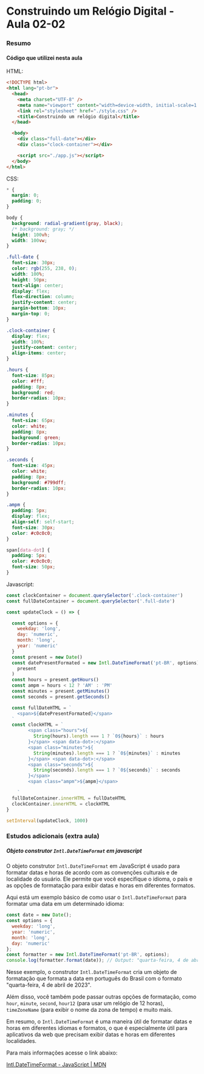<!--
Antes de publicar a issue, lembre-se de clicar na aba "Preview", para visualizar se a formatação está correta =)
-->

<!-- Escreva/insira as imagens após essa linha -->

# Construindo um Relógio Digital - Aula 02-02

### Resumo

#### Código que utilizei nesta aula

HTML:

```html
<!DOCTYPE html>
<html lang="pt-br">
  <head>
    <meta charset="UTF-8" />
    <meta name="viewport" content="width=device-width, initial-scale=1.0" />
    <link rel="stylesheet" href="./style.css" />
    <title>Construindo um relógio digital</title>
  </head>

  <body>
    <div class="full-date"></div>
    <div class="clock-container"></div>

    <script src="./app.js"></script>
  </body>
</html>
```

CSS:

```css
* {
  margin: 0;
  padding: 0;
}

body {
  background: radial-gradient(gray, black);
  /* background: gray; */
  height: 100vh;
  width: 100vw;
}

.full-date {
  font-size: 30px;
  color: rgb(255, 238, 0);
  width: 100%;
  height: 50px;
  text-align: center;
  display: flex;
  flex-direction: column;
  justify-content: center;
  margin-bottom: 10px;
  margin-top: 0;
}

.clock-container {
  display: flex;
  width: 100%;
  justify-content: center;
  align-items: center;
}

.hours {
  font-size: 85px;
  color: #fff;
  padding: 8px;
  background: red;
  border-radius: 10px;
}

.minutes {
  font-size: 65px;
  color: white;
  padding: 8px;
  background: green;
  border-radius: 10px;
}

.seconds {
  font-size: 45px;
  color: white;
  padding: 8px;
  background: #799dff;
  border-radius: 10px;
}

.ampm {
  padding: 5px;
  display: flex;
  align-self: self-start;
  font-size: 30px;
  color: #c0c0c0;
}

span[data-dot] {
  padding: 5px;
  color: #c0c0c0;
  font-size: 50px;
}
```

Javascript:

```javascript
const clockContainer = document.querySelector('.clock-container')
const fullDateContainer = document.querySelector('.full-date')

const updateClock = () => {

  const options = {
    weekday: 'long',
    day: 'numeric',
    month: 'long',
    year: 'numeric'
  }
  const present = new Date()
  const datePresentFormated = new Intl.DateTimeFormat('pt-BR', options).format(
    present
  )
  const hours = present.getHours()
  const ampm = hours < 12 ? 'AM' : 'PM'
  const minutes = present.getMinutes()
  const seconds = present.getSeconds()

  const fullDateHTML = `
    <span>${datePresentFormated}</span>
  `
  const clockHTML = `
        <span class="hours">${
          String(hours).length === 1 ? `0${hours}` : hours
        }</span> <span data-dot>:</span>
        <span class="minutes">${
          String(minutes).length === 1 ? `0${minutes}` : minutes
        }</span> <span data-dot>:</span>
        <span class="seconds">${
          String(seconds).length === 1 ? `0${seconds}` : seconds
        }</span>
        <span class="ampm">${ampm}</span>

    `
  fullDateContainer.innerHTML = fullDateHTML
  clockContainer.innerHTML = clockHTML
}

setInterval(updateClock, 1000)
```

### Estudos adicionais (extra aula)

##### Objeto construtor `Intl.DateTimeFormat` em javascript

O objeto construtor `Intl.DateTimeFormat` em JavaScript é usado para formatar datas e horas de acordo com as convenções culturais e de localidade do usuário. Ele permite que você especifique o idioma, o país e as opções de formatação para exibir datas e horas em diferentes formatos.

Aqui está um exemplo básico de como usar o `Intl.DateTimeFormat` para formatar uma data em um determinado idioma:

```javascript
const date = new Date();
const options = { 
  weekday: 'long', 
  year: 'numeric', 
  month: 'long', 
  day: 'numeric' 
};
const formatter = new Intl.DateTimeFormat('pt-BR', options);
console.log(formatter.format(date)); // Output: "quarta-feira, 4 de abril de 2023"
```

Nesse exemplo, o construtor `Intl.DateTimeFormat` cria um objeto de formatação que formata a data em português do Brasil com o formato "quarta-feira, 4 de abril de 2023".

Além disso, você também pode passar outras opções de formatação, como `hour`, `minute`, `second`, `hour12` (para usar um relógio de 12 horas), `timeZoneName` (para exibir o nome da zona de tempo) e muito mais.

Em resumo, o `Intl.DateTimeFormat` é uma maneira útil de formatar datas e horas em diferentes idiomas e formatos, o que é especialmente útil para aplicativos da web que precisam exibir datas e horas em diferentes localidades.

Para mais informações acesse o link abaixo:

[Intl.DateTimeFormat - JavaScript | MDN](https://developer.mozilla.org/pt-BR/docs/Web/JavaScript/Reference/Global_Objects/Intl/DateTimeFormat)
